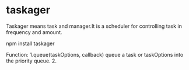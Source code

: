 # taskager
Taskager means task and manager.It is a scheduler for controlling task in frequency and amount.

npm install taskager

Function:
1.queue(taskOptions, callback)
queue a task or taskOptions into the priority queue.
2.
